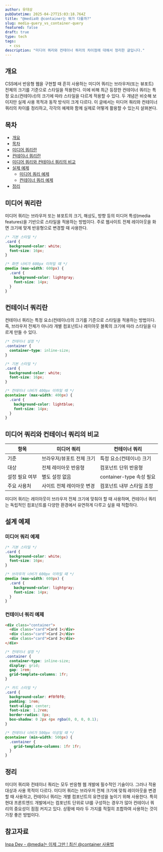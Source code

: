```yaml
---
author: 유대상
pubDatetime: 2025-04-27T15:03:18.764Z
title: "@media와 @container는 뭐가 다를까?"
slug: media-query_vs_container-query
featured: false
draft: true
type: tech
tags:
  - css
description: "미디어 쿼리와 컨테이너 쿼리의 차이점에 대해서 정리한 글입니다."
---
```


## 개요

CSS에서 반응형 웹을 구현할 때 흔히 사용하는 미디어 쿼리는 브라우저(또는 뷰포트) 전체의 크기를 기준으로 스타일을 적용한다. 이에 비해 최근 등장한 컨테이너 쿼리는 특정 요소(컨테이너)의 크기에 따라 스타일을 다르게 적용할 수 있다. 두 개념은 비슷해 보이지만 실제 사용 목적과 동작 방식이 크게 다르다. 이 글에서는 미디어 쿼리와 컨테이너 쿼리의 차이를 정리하고, 각각의 예제와 함께 실제로 어떻게 활용할 수 있는지 살펴본다.

## 목차

- [개요](#개요)
- [목차](#목차)
- [미디어 쿼리란](#미디어-쿼리란)
- [컨테이너 쿼리란](#컨테이너-쿼리란)
- [미디어 쿼리와 컨테이너 쿼리의 비교](#미디어-쿼리와-컨테이너-쿼리의-비교)
- [실제 예제](#실제-예제)
  - [미디어 쿼리 예제](#미디어-쿼리-예제)
  - [컨테이너 쿼리 예제](#컨테이너-쿼리-예제)
- [정리](#정리)

## 미디어 쿼리란

미디어 쿼리는 브라우저 또는 뷰포트의 크기, 해상도, 방향 등의 미디어 특성(media features)을 기반으로 스타일을 적용하는 방법이다. 주로 웹사이트 전체 레이아웃을 화면 크기에 맞게 반응형으로 변경할 때 사용한다.

```css
/* 기본 스타일 */
.card {
  background-color: white;
  font-size: 16px;
}

/* 화면 너비가 600px 이하일 때 */
@media (max-width: 600px) {
  .card {
    background-color: lightgray;
    font-size: 14px;
  }
}
```

## 컨테이너 쿼리란

컨테이너 쿼리는 특정 요소(컨테이너)의 크기를 기준으로 스타일을 적용하는 방법이다. 즉, 브라우저 전체가 아니라 개별 컴포넌트나 레이아웃 블록의 크기에 따라 스타일을 다르게 만들 수 있다.

<!-- 컨테이너 쿼리를 사용하기 위해서는 부모 요소에 container-type 속성을 설정해야 한다. -->

```css
/* 컨테이너 설정 */
.container {
  container-type: inline-size;
}

/* 기본 스타일 */
.card {
  background-color: white;
  font-size: 16px;
}

/* 컨테이너 너비가 400px 이하일 때 */
@container (max-width: 400px) {
  .card {
    background-color: lightblue;
    font-size: 14px;
  }
}
```

## 미디어 쿼리와 컨테이너 쿼리의 비교

| 항목           | 미디어 쿼리               | 컨테이너 쿼리             |
| -------------- | ------------------------- | ------------------------- |
| 기준           | 브라우저/뷰포트 전체 크기 | 특정 요소(컨테이너) 크기  |
| 대상           | 전체 레이아웃 반응형      | 컴포넌트 단위 반응형      |
| 설정 필요 여부 | 별도 설정 없음            | container-type 속성 필요  |
| 주요 사용처    | 사이트 전체 레이아웃 변경 | 컴포넌트 내부 스타일 조정 |

미디어 쿼리는 레이아웃이 브라우저 전체 크기에 맞춰야 할 때 사용하며, 컨테이너 쿼리는 독립적인 컴포넌트를 다양한 환경에서 유연하게 다루고 싶을 때 적합하다.

## 설계 예제

### 미디어 쿼리 예제

```css
/* 기본 스타일 */
.card {
  background-color: white;
  font-size: 16px;
}

/* 브라우저 너비가 600px 이하일 때 */
@media (max-width: 600px) {
  .card {
    background-color: lightgray;
    font-size: 14px;
  }
}
```

### 컨테이너 쿼리 예제

```html
<div class="container">
  <div class="card">Card 1</div>
  <div class="card">Card 2</div>
  <div class="card">Card 3</div>
</div>
```

```css
/* 컨테이너 설정 */
.container {
  container-type: inline-size;
  display: grid;
  gap: 1rem;
  grid-template-columns: 1fr;
}

/* 카드 스타일 */
.card {
  background-color: #f0f0f0;
  padding: 1rem;
  text-align: center;
  font-size: 1.2rem;
  border-radius: 8px;
  box-shadow: 0 2px 4px rgba(0, 0, 0, 0.1);
}

/* 컨테이너 너비가 500px 이상일 때 */
@container (min-width: 500px) {
  .container {
    grid-template-columns: 1fr 1fr;
  }
}
```

## 정리

미디어 쿼리와 컨테이너 쿼리는 모두 반응형 웹 개발에 필수적인 기술이다. 그러나 적용 대상과 사용 목적이 다르다. 미디어 쿼리는 브라우저 전체 크기에 맞춰 레이아웃을 변경할 때 사용하고, 컨테이너 쿼리는 개별 컴포넌트의 유연성을 높이기 위해 사용한다. 특히 현대 프론트엔드 개발에서는 컴포넌트 단위로 UI를 구성하는 경우가 많아 컨테이너 쿼리의 중요성이 점점 커지고 있다. 상황에 따라 두 가지를 적절히 조합하여 사용하는 것이 가장 좋은 방법이다.

## 참고자료

[Inpa Dev - @media는 이제 그만 ! 최신 @container 사용법](https://inpa.tistory.com/entry/%F0%9F%8C%9F-css-container-%EC%82%AC%EC%9A%A9%EB%B2%95)
